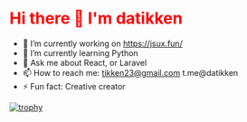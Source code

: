 <style>
  h1 {
    color: red;
  }
  </style>
<h1>Hi there 👋  I'm datikken</h1>

- 🔭  I’m currently working on https://jsux.fun/
- 🌱  I’m currently learning Python
- 💬  Ask me about React, or Laravel
- 📫  How to reach me: tikken23@gmail.com t.me@datikken
- ⚡   Fun fact: Creative creator


[![trophy](https://github-profile-trophy.vercel.app/?username=datikken)](https://github.com/datikken/github-profile-trophy)
